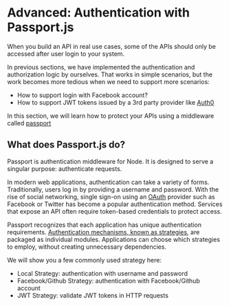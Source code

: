 # Advanced: Authentication with Passport.js

When you build an API in real use cases, some of the APIs should only be accessed after user login to your system.

In previous sections, we have implemented the authentication and authorization logic by ourselves. That works in simple scenarios, but the work becomes more tedious when we need to support more scenarios:

- How to support login with Facebook account?
- How to support JWT tokens issued by a 3rd party provider like [Auth0](https://auth0.com/)

In this section, we will learn how to protect your APIs using a middleware called [passport](http://www.passportjs.org/)

## What does Passport.js do?

Passport is authentication middleware for Node. It is designed to serve a singular purpose: authenticate requests.

In modern web applications, authentication can take a variety of forms. Traditionally, users log in by providing a username and password. With the rise of social networking, single sign-on using an [OAuth](https://oauth.io/) provider such as Facebook or Twitter has become a popular authentication method. Services that expose an API often require token-based credentials to protect access.

Passport recognizes that each application has unique authentication requirements. [Authentication mechanisms, known as strategies](http://www.passportjs.org/packages/), are packaged as individual modules. Applications can choose which strategies to employ, without creating unnecessary dependencies.

We will show you a few commonly used strategy here:

- Local Strategy: authentication with username and password
- Facebook/Github Strategy: authentication with Facebook/Github account
- JWT Strategy: validate JWT tokens in HTTP requests 
